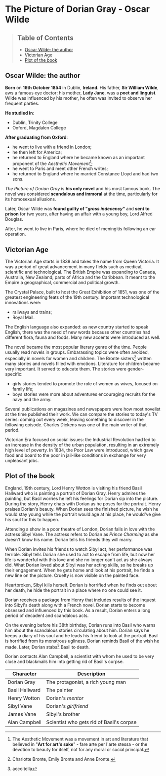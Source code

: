 **The Picture of Dorian Gray - Oscar Wilde**
===
> ## **Table of Contents**
> + [Oscar Wilde: the author](#oscar-wilde-the-author)
> + [Victorian Age](#victorian-age)
> + [Plot of the book](#plot-of-the-book)
## **Oscar Wilde: the author**
**Born** on **16th October 1854** in Dublin, **Ireland**. His father, **Sir William Wilde**, aws a famous eye doctor; his mother, **Lady Jane**, was a **poet and linguist**. Wilde was influenced by his mother, he often was invited to observe her frequent parties.

**He studied in**:
+ Dublin, Trinity College
+ Oxford, Magdalen College

**After graduating from Oxford**:
+ he went to live with a friend in London;
+ he then left for America;
+ he returned to England where he became known as an important proponent of the *Aesthetic Movement*[^1];
+ he went to Paris and meet other French writes;
+ he returned to England where he married Constance Lloyd and had two sons.

*The Picture of Dorian Gray* is **his only novel** and his most famous book. The novel was considered **scandalous and immoral** at the time, particularly for its homosexual allusions.

Later, Oscar Wilde was **found guilty of "*gross indecency*"** and **sent to prison** for two years, after having an affair with a young boy, Lord Alfred Douglas.

After, he went to live in Paris, where he died of meningitis following an ear operation.
  
[^1]: The Aesthetic Movement was a movement in art and literature that believed in "**Art for art's sake**" - fare arte per l'arte stessa - or the devotion to beauty for itself, not for any moral or social principal.
## **Victorian Age**

The Victorian Age starts in 1838 and takes the name from Queen Victoria. It was a period of great advancement in many fields such as medical, scientific and technological. The British Empire was expanding to Canada, Australia, New Zealand, parts of Africa and the Caribbean. It meant to the Empire a geographical, commercial and political growth.

The Crystal Palace, built to host the Great Exhibition of 1851, was one of the greatest engineering feats of the 19th century. Important technological innovations were:
+ railways and trains;
+ Royal Mail.

The English language also expanded: as new country started to speak English, there was the need of new words because other countries had different flora, fauna and foods. Many new accents were introduced as well.

The novel became the most popular literary genre of the time. People usually read novels in groups. Embarassing topics were often avoided, especially in novels for women and children.
The Bronte sisters[^3] written many stories and novels filled with emotions.
Literature for children became very important. It served to educate them. The stories were gender-specific:
+ girls stories tended to promote the role of women as wives, focused on family life;
+ boys stories were more about adventures encouraging recruits for the navy and the army.

Several publications on magazines and newspapers were how most novelist at the time published their work. We can compare the stories to today's TV series: coming out every week, leaving something to discover in the following episode. Charles Dickens was one of the main writer of that period.

Victorian Era focused on social issues: the Industrial Revolution had led to an increase in the density of the urban population, resulting in an extremely high level of poverty. In 1834, the Poor Law were introduced, which gave food and board to the poor in jail-like conditions in exchange for very unpleasant jobs.

[^3]: Charlotte Bronte, Emily Bronte and Anne Bronte.

## **Plot of the book**
England, 19th century, Lord Henry Wotton is visiting his friend Basil Hallward who is painting a portrait of Dorian Gray. Henry admires the painting, but Basil worries he left his feelings for Dorian sip into the picture. During the story, Henry chats with Dorian as he poses for the portrait. Henry praises Dorian's beauty. When Dorian sees the finished picture, he wish he would stay young while the portrait would age at his place, he would've give his soul for this to happen.

Attending a show in a poor theatre of London, Dorian falls in love with the actress Sibyl Vane. The actress refers to Dorian as *Prince Charming* as she doesn't know his name. Dorian tells his friends they will marry.

When Dorian invites his friends to watch Sibyl act, her performance was terrible. Sibyl tells Dorian she used to act to escape from life, but now her life is wonderful with this love and she no longer can't act as she always did. What Dorian loved about Sibyl was her acting skills, so he breaks up their engagement. When he gets home and look at his portrait, he finds a new line on the picture. Cruelty is now visible on the painted face.

Heartbroken, Sibyl kills herself. Dorian is horrified when he finds out about her death, he hide the portrait in a place where no one could see it.

Dorian receives a package from Henry that includes results of the inquest into Sibyl's death along with a French novel. Dorian starts to become obsessed and influenced by this book. As a result, Dorian enters a long period of decadent and scandalous acts.

On the evening before his 38th birthday, Dorian runs into Basil who warns him about the scandalous stories circulating about him. Dorian says he keeps a diary of his soul and he leads his friend to look at the portrait. Basil is horrified from its monstrous ugliness. Dorian reminds Basil of the wish he made.
Later, Dorian stabs[^2] Basil to death.

Dorian contacts Alan Campbell, a scientist with whom he used to be very close and blackmails him into getting rid of Basil's corpse.

[^2]: accoltella

| Character | Description |
| --------- | ----------- |
| Dorian Gray | The protagonist, a rich young man |
| Basil Hallward | The painter |
| Henry Wotton | Dorian's *mentor* |
| Sibyl Vane | Dorian's *girlfriend* |
| James Vane | Sibyl's brother |
| Alan Campbell | Scientist who gets rid of Basil's corpse |
